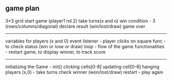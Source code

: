
game plan
-----------

3*3 grid
start game (player1 nd 2)
take turns(x and o)
win condition - 3 (rows/columns/diagonal)
declare result (win/lost/draw)
game over

-------------------------
variables for players (x and 0)
event listener - player clicks on square
func - to check status (win or lose or draw)
loop - flow of the game
functionalities - restart game, to display winner, to track score

-------------------------

initializing the Game - init()
clicking cells[0-8]
updating cell[0-8]
hanging players (x,0) - take turns
check winner (won/lost/draw)
restart - play again

